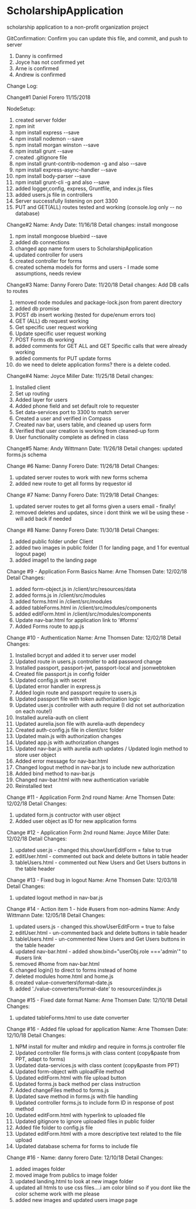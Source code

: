 # ScholarshipApplication
scholarship application to a non-profit organization project

GitConfirmation:
Confirm you can update this file, and commit, and push to server
1. Danny is confirmed
2. Joyce has not confirmed yet
3. Arne is confirmed
4. Andrew is confirmed


Change Log:

Change#1
Daniel Forero
11/15/2018


NodeSetup:
1. created server folder
2. npm init
3. npm install express --save
4. npm install nodemon --save
5. npm install morgan winston --save
6. npm install grunt --save
7. created .gitignore file
8. npm install grunt-contrib-nodemon -g and also --save
9. npm install express-async-handler --save
10. npm install body-parser --save
11. npm install grunt-cli -g and also --save
12.  added logger,config, express, Gruntfile, and index.js files
13.  added users.js file in controllers 
14.  Server successfully listening on port 3300
15.  PUT and GET(ALL) routes tested and working (console.log only -- no database)


Change#2
Name: Andy
Date: 11/16/18
Detail changes: install mongoose
1. npm install mongoose bluebird --save
2. added db connections
3. changed app name form users to ScholarshipApplication
4. updated controller for users
5. created controller for forms
6. created schema models for forms and users - I made some assumptions, needs review

Change#3
Name: Danny Forero
Date: 11/20/18
Detail changes: Add DB calls to routes 
1. removed node modules and package-lock.json from parent directory
2. added db promise
3. POST db insert working (tested for dupe/enum errors too)
4. GET (ALL) db request working
5. Get specific user request working
6. Update specific user request working
7. POST Forms db working
8. added comments for GET ALL and GET Specific calls that were already working
9. added comments for PUT update forms
10.  do we need to delete application forms?  there is a delete coded.

Change#4
Name: Joyce Miller
Date: 11/25/18
Detail changes: 
1. Installed client
2. Set up routing
3. Added layer for users
4. Added phone field and set default role to requester
5. Set data-services port to 3300 to match server
6. Created a user and verified in Compass
7. Created nav bar, users table, and cleaned up users form
8. Verified that user creation is working from cleaned-up form
9. User functionality complete as defined in class

Change#5
Name: Andy Wittmann
Date: 11/26/18
Detail changes: updated forms.js schema


Change #6
Name: Danny Forero
Date: 11/26/18
Detail Changes:
1. updated server routes to work with new forms schema
2. added new route to get all forms by requestor id


Change #7
Name: Danny Forero
Date: 11/29/18
Detail Changes:
1. updated server routes to get all forms given a users email - finally!
2. removed deletes and updates, since i dont think we wil be using these - will add back if needed

Change #8
Name: Danny Forero
Date: 11/30/18
Detail Changes:
1. added public folder under Client
2. added two images in public folder (1 for landing page, and 1 for eventual logout page)
3. added image1 to the landing page

Change #9 - Application Form Basics
Name: Arne Thomsen
Date: 12/02/18
Detail Changes:
1. added form-object.js in /client/src/resources/data
2. added forms.js in /client/src/modules
3. added forms.html in /client/src/modules
4. added tableForms.html in /client/src/modules/components
5. added editForm.html in /client/src/modules/components
6. Update nav-bar.html for application link to '#forms'
7. Added Forms route to app.js

Change #10 - Authentication
Name: Arne Thomsen
Date: 12/02/18
Detail Changes:
1. Installed bcrypt and added it to server user model
2. Updated route in users.js controller to add password change
3. Installed passport, passport-jwt, passport-local and jsonwebtoken
4. Created file passport.js in config folder
5. Updated config.js with secret
6. Updated error handler in express.js
7. Added login route and passport require to users.js 
8. Updated passport file with token authorization logic
9. Updated user.js controller with auth require (I did not set authorization on each route!)
10. Installed aurelia-auth on client
11. Updated aurelia.json file with aurelia-auth dependecy
12. Created auth-config.js file in client/src folder
13. Updated main.js with authorization changes
14. Updated app.js with authorization changes
15. Updated nav-bar.js with aurelia auth updates / Updated login method to store user object
16. Added error message for nav-bar.html
17. Changed logout method in nav-bar.js to include new authorization
18. Added bind method to nav-bar.js
19. Changed nav-bar.html with new authentication variable
20. Reinstalled text

Change #11 - Application Form 2nd round
Name: Arne Thomsen
Date: 12/02/18
Detail Changes:
1. updated form.js contructor with user object
2. Added user object as ID for new application forms

Change #12 - Application Form 2nd round
Name: Joyce Miller
Date: 12/02/18
Detail Changes:
1. updated user.js - changed this.showUserEditForm = false to true
2. editUser.html - commented out back and delete buttons in table header
3. tableUsers.html - commented out New Users and Get Users buttons in the table header

Change #13 - Fixed bug in logout
Name: Arne Thomsen
Date: 12/03/18
Detail Changes:
1. updated logout method in nav-bar.js

Change #14 - Action item 1 - hide #users from non-admins
Name: Andy Wittmann
Date: 12/05/18
Detail Changes:
1. updated users.js - changed this.showUserEditForm = true to false
2. editUser.html - un-commented back and delete buttons in table header
3. tableUsers.html - un-commented New Users and Get Users buttons in the table header
4. updated nav-bar.html - added show.bind="userObj.role ==='admin'" to #users link
5. removed #home from nav-bar.html
6. changed login() to direct to forms instead of home
7. deleted modules home.html and home.js
8. created value-converters\format-date.js
9. added './value-converters/format-date' to resources\index.js

Change #15 - Fixed date format
Name: Arne Thomsen
Date: 12/10/18
Detail Changes:
1. updated tableForms.html to use date converter

Change #16 - Added file upload for application
Name: Arne Thomsen
Date: 12/10/18
Detail Changes:
1. NPM install for multer and mkdirp and require in forms.js controller file
2. Updated controller file forms.js with class content (copy&paste from PPT, adapt to forms)
3. Updated data-services.js with class content (copy&paste from PPT)
4. Updated form-object with uploadFile method
5. Updated editForm.html with file upload button
6. Updated forms.js back method per class instruction
7. Added changeFiles method to forms.js
8. Updated save method in forms.js with file handling
9. Updated controller forms.js to include form ID in response of post method
10. Updated editForm.html with hyperlink to uploaded file
11. Updated gitignore to ignore uploaded files in public folder
12. Added file folder to config.js file
13. Updated editForm.html with a more descriptive text related to the file upload
14. Updated database schema for forms to include file

Change #16 -
Name: danny forero
Date: 12/10/18
Detail Changes:
1.  added images folder
2.  moved image from publics to image folder
3.  updated landing.html to look at new image folder
4.  updated all htmls to use css files....i am color blind so if you dont like the color scheme work with me  please
5.  added new images and updated users image page